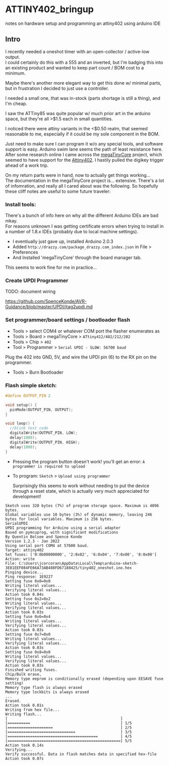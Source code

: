 # ATTINY402_bringup
notes on hardware setup and programming an attiny402 using arduino IDE


## Intro

I recently needed a oneshot timer with an open-collector / active-low output.  
I could certainly do this with a 555 and an inverted, but I'm badging this into an existing product and wanted to keep part count / BOM cost to a minimum.

Maybe there's another more elegant way to get this done w/ minimal parts, but in frustration I decided to just use a controller.

I needed a small one, that was in-stock (parts shortage is still a thing), and I'm cheap.

I saw the ATTiny85 was quite popular w/ much prior art in the arduino space, but they're all >$1.5 each in small quantities.

I noticed there were attiny variants in the <$0.50 realm, that seemed reasonable to me, especially if it could be my sole component in the BOM.  

Just need to make sure I can program it w/o any special tools, and software support is easy. Arduino swim lane seems the path of least resistance here.    
After some research online I came across the [megaTinyCore](https://github.com/SpenceKonde/megaTinyCore) project, which seemed to have support for the [Attiny402](https://github.com/SpenceKonde/megaTinyCore/blob/master/megaavr/extras/ATtiny_x02.md). I hastily pulled the digikey trigger ahead of a work trip.

On my return parts were in hand, now to actually get things working...  
The documentation in the megaTinyCore project is... extensive. There's a lot of infomration, and really all I cared about was the following. So hopefully these cliff notes are useful to some future traveler:


### Install tools:

There's a bunch of info here on why all the different Arduino IDEs are bad mkay.   
For reasons unknown I was getting certificate errors when trying to install in a number of 1.8.x IDEs (probably due to local machine settings).   

* I eventiually just gave up, installed Arduino 2.0.3
* Added `http://drazzy.com/package_drazzy.com_index.json` in File > Preferences 
* And Installed 'megaTinyCore' through the board manager tab. 

This seems to work fine for me in practice...

### Create UPDI Programmer

TODO: document wiring

https://github.com/SpenceKonde/AVR-Guidance/blob/master/UPDI/jtag2updi.md

### Set programmer/board settings / bootloader flash

* Tools > select COM4 or whatever COM port the flasher enumerates as
* Tools > Board > megaTinyCore > `ATtiny412/402/212/202`
* Tools > Chip > `402`
* Tool > Programmer > `Serial UPDI - SLOW: 56700 baud`

Plug the 402 into GND, 5V, and wire the UPDI pin (6) to the RX pin on the programmer.

* Tools > Burn Bootloader

### Flash simple sketch:

```c
#define OUTPUT_PIN 2

void setup() {
  pinMode(OUTPUT_PIN, OUTPUT);
}

void loop() {
  //blink test code
  digitalWrite(OUTPUT_PIN, LOW);
  delay(1000);
  digitalWrite(OUTPUT_PIN, HIGH);
  delay(1000);
}
```

* Pressing the program button doesn't work! you'll get an error: `A programmer is required to upload`
* To program: `Sketch` > `Upload using programmer`

  Surprisingly this seems to work without needing to put the device through a reset state, which is actually very much appreciated for development!

```
Sketch uses 320 bytes (7%) of program storage space. Maximum is 4096 bytes.
Global variables use 10 bytes (3%) of dynamic memory, leaving 246 bytes for local variables. Maximum is 256 bytes.
SerialUPDI
UPDI programming for Arduino using a serial adapter
Based on pymcuprog, with significant modifications
By Quentin Bolsee and Spence Konde
Version 1.2.3 - Jan 2022
Using serial port COM4 at 57600 baud.
Target: attiny402
Set fuses: ['0:0b00000000', '2:0x02', '6:0x04', '7:0x00', '8:0x00']
Action: write
File: C:\Users\jcorcoran\AppData\Local\Temp\arduino-sketch-3E81EEF084FE66A73AB488FD67188425/tiny402_oneshot.ino.hex
Pinging device...
Ping response: 1E9227
Setting fuse 0x0=0x0
Writing literal values...
Verifying literal values...
Action took 0.04s
Setting fuse 0x2=0x2
Writing literal values...
Verifying literal values...
Action took 0.03s
Setting fuse 0x6=0x4
Writing literal values...
Verifying literal values...
Action took 0.03s
Setting fuse 0x7=0x0
Writing literal values...
Verifying literal values...
Action took 0.03s
Setting fuse 0x8=0x0
Writing literal values...
Verifying literal values...
Action took 0.03s
Finished writing fuses.
Chip/Bulk erase,
Memory type eeprom is conditionally erased (depending upon EESAVE fuse setting)
Memory type flash is always erased
Memory type lockbits is always erased
...
Erased.
Action took 0.01s
Writing from hex file...
Writing flash...
[                                                  ]
[==========                                        ] 1/5
[====================                              ] 2/5
[==============================                    ] 3/5
[========================================          ] 4/5
[==================================================] 5/5
Action took 0.14s
Verifying...
Verify successful. Data in flash matches data in specified hex-file
Action took 0.07s
```
